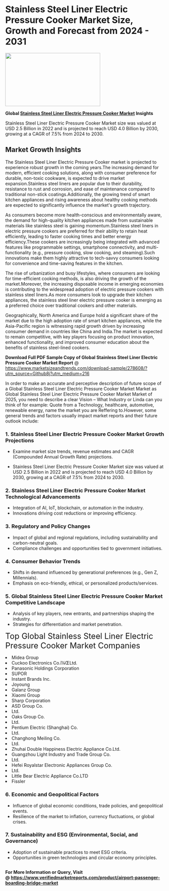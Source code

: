 <H1>Stainless Steel Liner Electric Pressure Cooker Market Size, Growth and Forecast from 2024 - 2031</H1><img class="aligncenter size-medium wp-image-584254" src="https://thirdeyenews.in/wp-content/uploads/2024/09/Global-Market-Research-300x168.jpeg" alt="" width="300" height="168" /><p><strong>Global&nbsp;<a href="https://www.marketsizeandtrends.com/download-sample/278608/?utm_source=Github8j?utm_medium=216">Stainless Steel Liner Electric Pressure Cooker Market</a> Insights</strong></p><p>Stainless Steel Liner Electric Pressure Cooker Market size was valued at USD 2.5 Billion in 2022 and is projected to reach USD 4.0 Billion by 2030, growing at a CAGR of 7.5% from 2024 to 2030.</p><p><h2>Market Growth Insights</h2> <p>The Stainless Steel Liner Electric Pressure Cooker market is projected to experience robust growth in the coming years.The increasing demand for modern, efficient cooking solutions, along with consumer preference for durable, non-toxic cookware, is expected to drive market expansion.Stainless steel liners are popular due to their durability, resistance to rust and corrosion, and ease of maintenance compared to traditional non-stick coatings.Additionally, the growing trend of smart kitchen appliances and rising awareness about healthy cooking methods are expected to significantly influence the market's growth trajectory.</p> <p>As consumers become more health-conscious and environmentally aware, the demand for high-quality kitchen appliances made from sustainable materials like stainless steel is gaining momentum.Stainless steel liners in electric pressure cookers are preferred for their ability to retain heat efficiently, leading to faster cooking times and better energy efficiency.These cookers are increasingly being integrated with advanced features like programmable settings, smartphone connectivity, and multi-functionality (e.g., pressure cooking, slow cooking, and steaming).Such innovations make them highly attractive to tech-savvy consumers looking for convenience and time-saving features in the kitchen.</p> <p>The rise of urbanization and busy lifestyles, where consumers are looking for time-efficient cooking methods, is also driving the growth of the market.Moreover, the increasing disposable income in emerging economies is contributing to the widespread adoption of electric pressure cookers with stainless steel liners.As more consumers look to upgrade their kitchen appliances, the stainless steel liner electric pressure cooker is emerging as a preferred choice over traditional cookers and other materials.</p> <p>Geographically, North America and Europe hold a significant share of the market due to the high adoption rate of smart kitchen appliances, while the Asia-Pacific region is witnessing rapid growth driven by increasing consumer demand in countries like China and India.The market is expected to remain competitive, with key players focusing on product innovation, enhanced functionality, and improved consumer education about the benefits of stainless steel-lined cookers.</p> <p><span class=""><strong>Download Full PDF Sample Copy of Global Stainless Steel Liner Electric Pressure Cooker Market Report</strong> @ <a href="https://www.marketsizeandtrends.com/download-sample/278608/?utm_source=Github8j?utm_medium=216" target="_blank">https://www.marketsizeandtrends.com/download-sample/278608/?utm_source=Github8j?utm_medium=216</a></span></p><p>In order to make an accurate and perceptive description of future scope of a Global&nbsp;Stainless Steel Liner Electric Pressure Cooker Market Market as Global&nbsp;Stainless Steel Liner Electric Pressure Cooker Market Market of 2025, you need to describe a clear Vision &ndash; What Industry or Linda can you think of for example: Quote from a Technology, healthcare, automotive, renewable energy, name the market you are Reffering to.However, some general trends and factors usually impact market reports and their future outlook include:</p><h3>1.&nbsp;<strong>Stainless Steel Liner Electric Pressure Cooker Market Growth Projections</strong></h3><ul><li>Examine market size trends, revenue estimates and CAGR (Compounded Annual Growth Rate) projections.</li><li><p>Stainless Steel Liner Electric Pressure Cooker Market size was valued at USD 2.5 Billion in 2022 and is projected to reach USD 4.0 Billion by 2030, growing at a CAGR of 7.5% from 2024 to 2030.</p></li></ul><h3>2.&nbsp;<strong>Stainless Steel Liner Electric Pressure Cooker Market Technological Advancements</strong></h3><ul><li>Integration of AI, IoT, blockchain, or automation in the industry.</li><li>Innovations driving cost reductions or improving efficiency.</li></ul><h3>3.&nbsp;<strong>Regulatory and Policy Changes</strong></h3><ul><li>Impact of global and regional regulations, including sustainability and carbon-neutral goals.</li><li>Compliance challenges and opportunities tied to government initiatives.</li></ul><h3>4.&nbsp;<strong>Consumer Behavior Trends</strong></h3><ul><li>Shifts in demand influenced by generational preferences (e.g., Gen Z, Millennials).</li><li>Emphasis on eco-friendly, ethical, or personalized products/services.</li></ul><h3>5.&nbsp;<strong>Global Stainless Steel Liner Electric Pressure Cooker Market Competitive Landscape</strong></h3><ul><li>Analysis of key players, new entrants, and partnerships shaping the industry.</li><li>Strategies for differentiation and market penetration.</li></ul><p data-pm-slice="1 1 []"><span style="color: inherit; font-family: inherit; font-size: 25px;">Top Global Stainless Steel Liner Electric Pressure Cooker Market Companies</span></p><div class="" data-test-id=""><p><li>Midea Group</li><li> Cuckoo Electronics Co.ï¼ŒLtd.</li><li> Panasonic Holdings Corporation</li><li> SUPOR</li><li> Instant Brands Inc.</li><li> Joyoung</li><li> Galanz Group</li><li> Xiaomi Group</li><li> Sharp Corporation</li><li> ASD Group Co.</li><li> Ltd.</li><li> Oaks Group Co.</li><li> Ltd.</li><li> Pentium Electric (Shanghai) Co.</li><li> Ltd.</li><li> Changhong Meiling Co.</li><li> Ltd.</li><li> Zhuhai Double Happiness Electric Appliance Co.Ltd.</li><li> Guangzhou Light Industry and Trade Group Co.</li><li> Ltd.</li><li> Hefei Royalstar Electronic Appliances Group Co.</li><li> Ltd.</li><li> Little Bear Electric Appliance Co.LTD</li><li> Fissler</li></p></div><h3>6.&nbsp;<strong>Economic and Geopolitical Factors</strong></h3><ul><li>Influence of global economic conditions, trade policies, and geopolitical events.</li><li>Resilience of the market to inflation, currency fluctuations, or global crises.</li></ul><h3>7.&nbsp;<strong>Sustainability and ESG (Environmental, Social, and Governance)</strong></h3><ul><li>Adoption of sustainable practices to meet ESG criteria.</li><li>Opportunities in green technologies and circular economy principles.</li></ul><h2><strong style="font-size: 14px;">For More Information or Query, Visit @&nbsp;</strong><a style="background-color: #ffffff; font-size: 14px;" href="https://www.marketsizeandtrends.com/report/stainless-steel-liner-electric-pressure-cooker-market/" target="_blank">https://www.verifiedmarketreports.com/product/airport-passenger-boarding-bridge-market</a></h2>